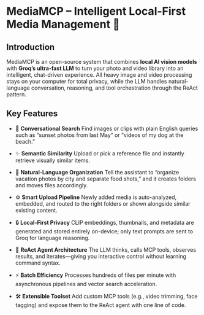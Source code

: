 # MediaMCP – Intelligent Local-First Media Management 🧠

## Introduction
MediaMCP is an open-source system that combines **local AI vision models** with **Groq’s ultra-fast LLM** to turn your photo and video library into an intelligent, chat-driven experience. All heavy image and video processing stays on your computer for total privacy, while the LLM handles natural-language conversation, reasoning, and tool orchestration through the ReAct pattern.

## Key Features
-   💬 **Conversational Search** Find images or clips with plain English queries such as “sunset photos from last May” or “videos of my dog at the beach.”

-   ✨ **Semantic Similarity** Upload or pick a reference file and instantly retrieve visually similar items.

-   📂 **Natural-Language Organization** Tell the assistant to “organize vacation photos by city and separate food shots,” and it creates folders and moves files accordingly.

-   ⚙️ **Smart Upload Pipeline** Newly added media is auto-analyzed, embedded, and routed to the right folders or shown alongside similar existing content.

-   🔒 **Local-First Privacy** CLIP embeddings, thumbnails, and metadata are generated and stored entirely on-device; only text prompts are sent to Groq for language reasoning.

-   🤔 **ReAct Agent Architecture** The LLM thinks, calls MCP tools, observes results, and iterates—giving you interactive control without learning command syntax.

-   ⚡ **Batch Efficiency** Processes hundreds of files per minute with asynchronous pipelines and vector search acceleration.

-   🛠️ **Extensible Toolset** Add custom MCP tools (e.g., video trimming, face tagging) and expose them to the ReAct agent with one line of code.
